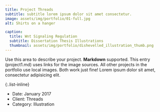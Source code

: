 ```yaml
---
title: Project Threads
subtitle: subtitle lorem ipsum dolor sit amet consectetur.
image: assets/img/portfolio/01-full.jpg
alt: Shirts on a hanger

caption:
  title: Wnt Signaling Regulation
  subtitle: Dissertation Thesis Illustrations
  thumbnail: assets/img/portfolio/dishevelled_illustration_thumb.png
---
```

Use this area to describe your project. **Markdown** supported. This entry (project1.md) uses links for the image sources. All other projects in the portfolio use local images. Both work just fine! Lorem ipsum dolor sit amet, consectetur adipisicing elit. 

{:.list-inline}
- Date: January 2017
- Client: Threads
- Category: Illustration